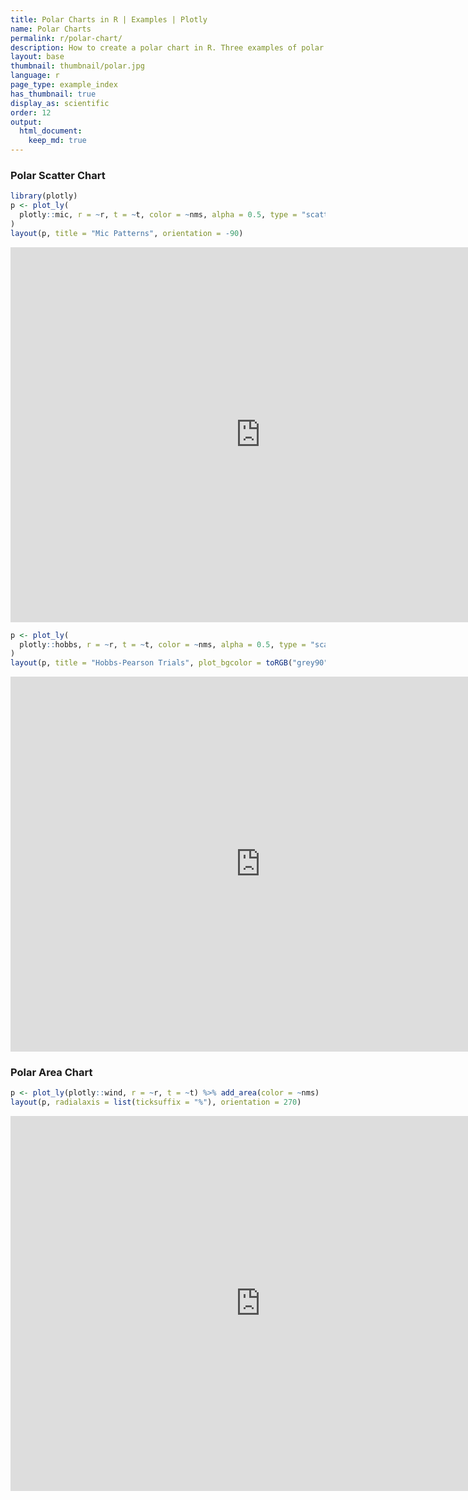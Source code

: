```yaml
---
title: Polar Charts in R | Examples | Plotly
name: Polar Charts
permalink: r/polar-chart/
description: How to create a polar chart in R. Three examples of polar line, polar scatter, and polar area chart.
layout: base
thumbnail: thumbnail/polar.jpg
language: r
page_type: example_index
has_thumbnail: true
display_as: scientific
order: 12
output:
  html_document:
    keep_md: true
---
```




### Polar Scatter Chart


```r
library(plotly)
p <- plot_ly(
  plotly::mic, r = ~r, t = ~t, color = ~nms, alpha = 0.5, type = "scatter"
)
layout(p, title = "Mic Patterns", orientation = -90)
```

<iframe src="https://plot.ly/~RPlotBot/3165.embed" width="800" height="600" id="igraph" scrolling="no" seamless="seamless" frameBorder="0"> </iframe>


```r
p <- plot_ly(
  plotly::hobbs, r = ~r, t = ~t, color = ~nms, alpha = 0.5, type = "scatter"
)
layout(p, title = "Hobbs-Pearson Trials", plot_bgcolor = toRGB("grey90"))
```

<iframe src="https://plot.ly/~RPlotBot/3167.embed" width="800" height="600" id="igraph" scrolling="no" seamless="seamless" frameBorder="0"> </iframe>

### Polar Area Chart


```r
p <- plot_ly(plotly::wind, r = ~r, t = ~t) %>% add_area(color = ~nms)
layout(p, radialaxis = list(ticksuffix = "%"), orientation = 270)
```

<iframe src="https://plot.ly/~RPlotBot/3169.embed" width="800" height="600" id="igraph" scrolling="no" seamless="seamless" frameBorder="0"> </iframe>

